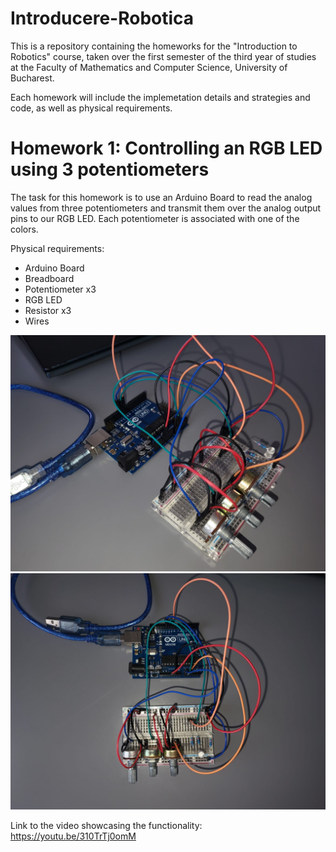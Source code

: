 # Introducere-Robotica

This is a repository containing the homeworks for the "Introduction to Robotics" course, taken over the first semester of the third year of studies at the Faculty of Mathematics and Computer Science, University of Bucharest.

Each homework will include the implemetation details and strategies and code, as well as physical requirements.

# Homework 1: Controlling an RGB LED using 3 potentiometers

The task for this homework is to use an Arduino Board to read the analog values from three potentiometers and transmit them over the analog output pins to our RGB LED. 
Each potentiometer is associated with one of the colors.

Physical requirements:
  - Arduino Board
  - Breadboard
  - Potentiometer x3
  - RGB LED
  - Resistor x3
  - Wires

![Circuit1](Homework1/Robo_H1_RGB.jpg)
![Circuit2](Homework1/Robo_H1_RGB_2.jpg)

Link to the video showcasing the functionality: https://youtu.be/310TrTj0omM
